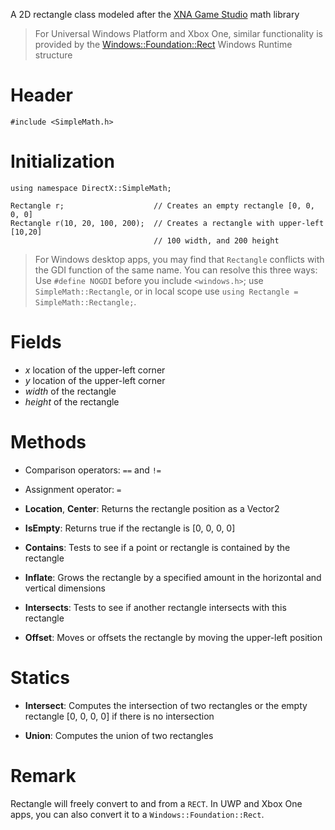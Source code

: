A 2D rectangle class modeled after the [XNA Game Studio](https://msdn.microsoft.com/en-us/library/microsoft.xna.framework.rectangle.aspx) math library

> For Universal Windows Platform and Xbox One, similar functionality is provided by the [Windows::Foundation::Rect](https://msdn.microsoft.com/en-us/library/windows/apps/windows.foundation.rect.aspx) Windows Runtime structure

# Header

    #include <SimpleMath.h>

# Initialization

    using namespace DirectX::SimpleMath;

    Rectangle r;                    // Creates an empty rectangle [0, 0, 0, 0]
    Rectangle r(10, 20, 100, 200);  // Creates a rectangle with upper-left [10,20]
                                    // 100 width, and 200 height

> For Windows desktop apps, you may find that ``Rectangle`` conflicts with the GDI function of the same name. You can resolve this three ways: Use ``#define NOGDI`` before you include ``<windows.h>``; use ``SimpleMath::Rectangle``, or in local scope use ``using Rectangle = SimpleMath::Rectangle;``.

# Fields
* *x* location of the upper-left corner
* *y* location of the upper-left corner
* *width* of the rectangle
* *height* of the rectangle

# Methods
* Comparison operators: ``==`` and ``!=``
* Assignment operator: ``=``

* **Location**, **Center**: Returns the rectangle position as a Vector2

* **IsEmpty**: Returns true if the rectangle is [0, 0, 0, 0]

* **Contains**: Tests to see if a point or rectangle is contained by the rectangle

* **Inflate**: Grows the rectangle by a specified amount in the horizontal and vertical dimensions

* **Intersects**: Tests to see if another rectangle intersects with this rectangle

* **Offset**: Moves or offsets the rectangle by moving the upper-left position

# Statics
* **Intersect**: Computes the intersection of two rectangles or the empty rectangle [0, 0, 0, 0] if there is no intersection

* **Union**: Computes the union of two rectangles

# Remark
Rectangle will freely convert to and from a ``RECT``. In UWP and Xbox One apps, you can also convert it to a ``Windows::Foundation::Rect``.